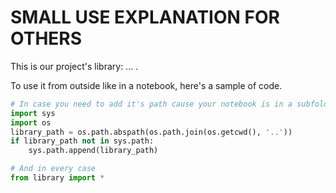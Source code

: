 # SMALL USE EXPLANATION FOR OTHERS

This is our project's library: ... .

To use it from outside like in a notebook, here's a sample of code.

```py
# In case you need to add it's path cause your notebook is in a subfolder
import sys
import os
library_path = os.path.abspath(os.path.join(os.getcwd(), '..'))
if library_path not in sys.path:
    sys.path.append(library_path)

# And in every case
from library import *
```
